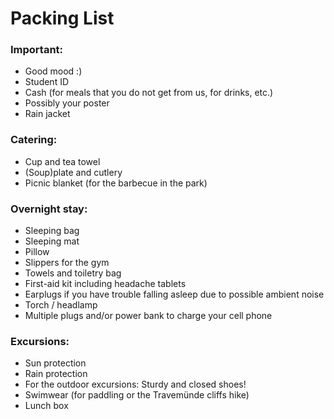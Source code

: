 # Packing List


### Important:

- Good mood :)
- Student ID
- Cash (for meals that you do not get from us, for drinks, etc.)
- Possibly your poster
- Rain jacket

### Catering:

- Cup and tea towel
- (Soup)plate and cutlery
- Picnic blanket (for the barbecue in the park)

### Overnight stay:

- Sleeping bag
- Sleeping mat
- Pillow
- Slippers for the gym
- Towels and toiletry bag
- First-aid kit including headache tablets
- Earplugs if you have trouble falling asleep due to possible ambient noise
- Torch / headlamp
- Multiple plugs and/or power bank to charge your cell phone

### Excursions:

- Sun protection
- Rain protection
- For the outdoor excursions: Sturdy and closed shoes\!
- Swimwear (for paddling or the Travemünde cliffs hike)
- Lunch box




